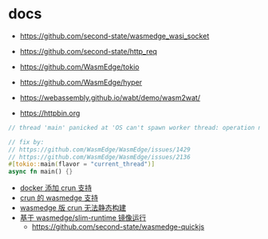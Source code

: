 # docs

- https://github.com/second-state/wasmedge_wasi_socket
- https://github.com/second-state/http_req
- https://github.com/WasmEdge/tokio
- https://github.com/WasmEdge/hyper

- https://webassembly.github.io/wabt/demo/wasm2wat/
- https://httpbin.org

```rust
// thread 'main' panicked at 'OS can't spawn worker thread: operation not supported on this platform'

// fix by:
// https://github.com/WasmEdge/WasmEdge/issues/1429
// https://github.com/WasmEdge/WasmEdge/issues/2136
#[tokio::main(flavor = "current_thread")]
async fn main() {}
```

- [docker 添加 crun 支持](https://github.com/containers/crun/issues/45)
- [crun 的 wasmedge 支持](https://wasmedge.org/book/en/use_cases/kubernetes/container/crun.html)
- [wasmedge 版 crun 无法静态构建](https://github.com/containers/crun/issues/922)
- [基于 wasmedge/slim-runtime 镜像运行](https://wasmedge.org/book/en/use_cases/kubernetes/docker/lxc.html)
  - https://github.com/second-state/wasmedge-quickjs
